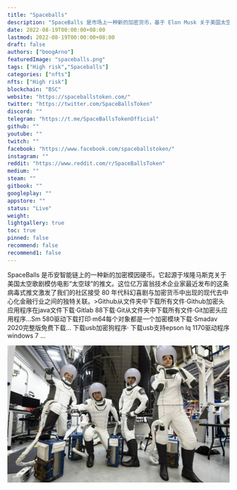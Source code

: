 ```yaml
---
title: "Spaceballs"
description: "SpaceBalls 是市场上一种新的加密货币，基于 Elon Musk 关于美国太空歌剧模仿电影的推文。"
date: 2022-08-19T00:00:00+08:00
lastmod: 2022-08-19T00:00:00+08:00
draft: false
authors: ["boogArno"]
featuredImage: "spaceballs.png"
tags: ["High risk","Spaceballs"]
categories: ["nfts"]
nfts: ["High risk"]
blockchain: "BSC"
website: "https://spaceballstoken.com/"
twitter: "https://twitter.com/SpaceBallsToken"
discord: ""
telegram: "https://t.me/SpaceBallsTokenOfficial"
github: ""
youtube: ""
twitch: ""
facebook: "https://www.facebook.com/spaceballstoken/"
instagram: ""
reddit: "https://www.reddit.com/r/SpaceBallsToken"
medium: ""
steam: ""
gitbook: ""
googleplay: ""
appstore: ""
status: "Live"
weight: 
lightgallery: true
toc: true
pinned: false
recommend: false
recommend1: false
---
```


SpaceBalls 是币安智能链上的一种新的加密模因硬币。它起源于埃隆马斯克关于美国太空歌剧模仿电影“太空球”的推文。这位亿万富翁技术企业家最近发布的这条病毒式推文激发了我们的社区接受 80 年代科幻喜剧与加密货币中出现的现代去中心化金融行业之间的独特关联。>Github从文件夹中下载所有文件·Github加密头应用程序在java文件下载·Gitlab 88下载·Git从文件夹中下载所有文件·Git加密头应用程序...Sm 580驱动下载打印·m64每个对象都是一个加密模块下载·Smadav 2020完整版免费下载... 下载usb加密狗程序· 下载usb支持epson lq 1170驱动程序windows 7 ...

![FD05qD8UcAgAP-K](FD05qD8UcAgAP-K.jpg)

